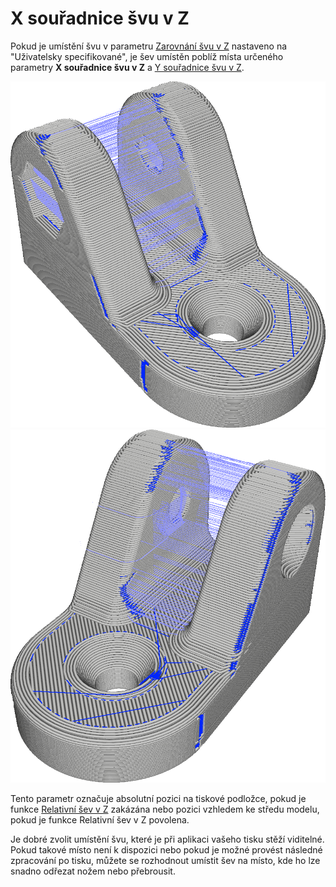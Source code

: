 X souřadnice švu v Z
====
Pokud je umístění švu v parametru [Zarovnání švu v Z](z_seam_type.md) nastaveno na "Uživatelsky specifikované", je šev umístěn poblíž místa určeného parametry **X souřadnice švu v Z** a [Y souřadnice švu v Z](z_seam_y.md).

![Šev je umístěn na levé straně](../../../articles/images/z_seam_x_left.png)
![Šev je umístěn na pravé straně](../../../articles/images/z_seam_x_right.png)

Tento parametr označuje absolutní pozici na tiskové podložce, pokud je funkce [Relativní šev v Z](z_seam_relative.md) zakázána nebo pozici vzhledem ke středu modelu, pokud je funkce Relativní šev v Z povolena.

Je dobré zvolit umístění švu, které je při aplikaci vašeho tisku stěží viditelné. Pokud takové místo není k dispozici nebo pokud je možné provést následné zpracování po tisku, můžete se rozhodnout umístit šev na místo, kde ho lze snadno odřezat nožem nebo přebrousit.